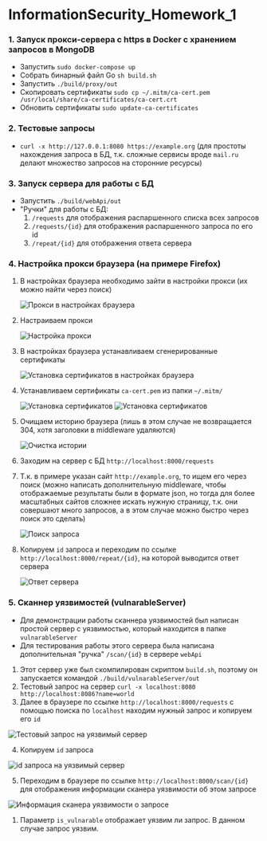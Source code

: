 # InformationSecurity_Homework_1

### 1. Запуск прокси-сервера с https в Docker с хранением запросов в MongoDB

- Запустить `sudo docker-compose up`
- Собрать бинарный файл Go `sh build.sh`
- Запустить `./build/proxy/out`
- Скопировать сертификаты `sudo cp ~/.mitm/ca-cert.pem /usr/local/share/ca-certificates/ca-cert.crt`
- Обновить сертификаты `sudo update-ca-certificates`

### 2. Тестовые запросы

- `curl -x http://127.0.0.1:8080 https://example.org` (для простоты нахождения запроса в БД, т.к. сложные сервисы вроде `mail.ru` делают множество запросов на сторонние ресурсы)

### 3. Запуск сервера для работы с БД

- Запустить `./build/webApi/out`
- "Ручки" для работы с БД:
  1. `/requests` для отображения распаршенного списка всех запросов
  2. `/requests/{id}` для отображения распаршенного запроса по его id
  3. `/repeat/{id}` для отображения ответа сервера

### 4. Настройка прокси браузера (на примере Firefox)

1. В настройках браузера необходимо зайти в настройки прокси (их можно найти через поиск)

   ![Прокси в настройках браузера](./img/1.png)

2. Настраиваем прокси

   ![Настройка прокси](./img/2.png)

3. В настройках браузера устанавливаем сгенерированные сертификаты

   ![Установка сертификатов в настройках браузера](./img/3.png)

4. Устанавливаем сертификаты `ca-cert.pem` из папки `~/.mitm/`

   ![Установка сертификатов ](./img/4.png)
   ![Установка сертификатов ](./img/5.png)

5. Очищаем историю браузера (лишь в этом случае не возвращается 304, хотя заголовки в middleware удаляются)

   ![Очистка истории](./img/6.png)

6. Заходим на сервер с БД `http://localhost:8000/requests`
7. Т.к. в примере указан сайт `http://example.org`, то ищем его через поиск (можно написать дополнительную middleware, чтобы отображаемые результаты были в формате json, но тогда для более масштабных сайтов сложнее искать нужную страницу, т.к. они совершают много запросов, а в этом случае можно быстро через поиск это сделать)

   ![Поиск запроса](./img/7.png)

8. Копируем `id` запроса и переходим по ссылке `http://localhost:8000/repeat/{id}`, на которой выводится ответ сервера

   ![Ответ сервера](./img/8.png)

### 5. Сканнер уязвимостей (vulnarableServer)

- Для демонстрации работы сканнера уязвимостей был написан простой сервер с уязвимостью, который находится в папке `vulnarableServer`
- Для тестирования работы этого сервера была написана дополнительная "ручка" `/scan/{id}` в сервере `webApi`

1. Этот сервер уже был скомпилирован скриптом `build.sh`, поэтому он запускается командой `./build/vulnarableServer/out`
2. Тестовый запрос на сервер `curl -x localhost:8080 http://localhost:8086?name=world`
3. Далее в браузере по ссылке `http://localhost:8000/requests` с помощью поиска по `localhost` находим нужный запрос и копируем его `id`

![Тестовый запрос на уязвимый сервер](./img/9.png)

4. Копируем `id` запроса

![id запроса на уязвимый сервер](./img/10.png)

5. Переходим в браузере по ссылке `http://localhost:8000/scan/{id}` для отображения информации сканера уязвимости об этом запросе

![Информация сканера уязвимости о запросе](./img/11.png)

1. Параметр `is_vulnarable` отображает уязвим ли запрос. В данном случае запрос уязвим.
